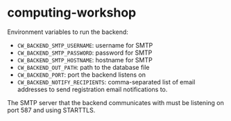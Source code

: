 computing-workshop
==================

Environment variables to run the backend:

  * `CW_BACKEND_SMTP_USERNAME`: username for SMTP
  * `CW_BACKEND_SMTP_PASSWORD`: password for SMTP
  * `CW_BACKEND_SMTP_HOSTNAME`: hostname for SMTP
  * `CW_BACKEND_OUT_PATH`: path to the database file
  * `CW_BACKEND_PORT`: port the backend listens on
  * `CW_BACKEND_NOTIFY_RECIPIENTS`: comma-separated list of email addresses to
    send registration email notifications to.

The SMTP server that the backend communicates with must be listening on port
587 and using STARTTLS.
